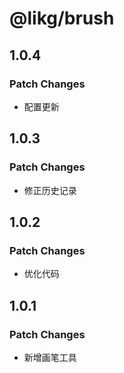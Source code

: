 # @likg/brush

## 1.0.4

### Patch Changes

- 配置更新

## 1.0.3

### Patch Changes

- 修正历史记录

## 1.0.2

### Patch Changes

- 优化代码

## 1.0.1

### Patch Changes

- 新增画笔工具
